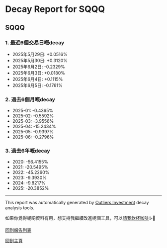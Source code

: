 # Decay Report for SQQQ

## SQQQ

### 1. 最近6個交易日嘅decay

- 2025年5月29日: +0.0516%
- 2025年5月30日: +0.3120%
- 2025年6月2日: -0.2329%
- 2025年6月3日: +0.0180%
- 2025年6月4日: +0.1115%
- 2025年6月5日: -0.1761%

### 2. 過去6個月嘅decay

- 2025-01: -0.4365%
- 2025-02: -0.5592%
- 2025-03: -3.9556%
- 2025-04: -15.2434%
- 2025-05: -0.9397%
- 2025-06: -0.2796%

### 3. 過去6年嘅decay

- 2020: -56.4155%
- 2021: -20.5495%
- 2022: -45.2260%
- 2023: -9.3930%
- 2024: -9.8217%
- 2025: -20.3852%

------------------------------
This report was automatically generated by [Outliers Investment](https://outliersecon.github.io/Outliers-Investment/) decay analysis tools.

如果你覺得呢啲資料有用，想支持我繼續改進呢個工具，可以[請我飲杯咖啡](https://buymeacoffee.com/outliersecon)☕🙏

[回到報告列表](https://outliersecon.github.io/Outliers-Investment/reports/reports_public)

[回到主頁](https://outliersecon.github.io/Outliers-Investment/)